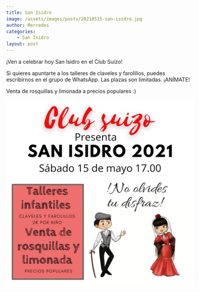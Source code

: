```yaml
---
title: San Isidro
image: /assets/images/posts/20210515-san-isidro.jpg
author: Mercedes
categories:
    - San Isidro
layout: post
---
```


¡Ven a celebrar hoy San Isidro en el Club Suizo!

Si quieres apuntarte a los talleres de claveles y farolillos, puedes escribirnos en el grupo de WhatsApp. Las plazas son limitadas. ¡ANÍMATE!

Venta de rosquillas y limonada a precios populares :)

<!-- ![1](/assets/images/posts/20210330-primavera_1.jpg) -->
![1](/assets/images/posts/20210515-san-isidro.jpg)
